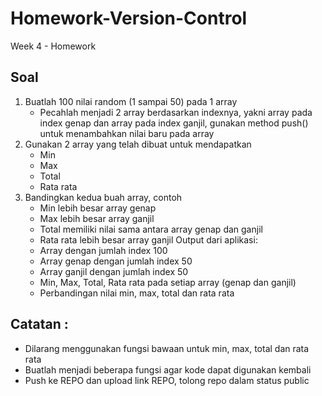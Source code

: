# Homework-Version-Control
Week 4 - Homework 
## Soal
1. Buatlah 100 nilai random (1 sampai 50) pada 1 array
    - Pecahlah menjadi 2 array berdasarkan indexnya, yakni array pada index genap dan array pada index ganjil, gunakan method push() untuk menambahkan nilai baru pada array
2. Gunakan 2 array yang telah dibuat untuk mendapatkan
    - Min
    - Max
    - Total
    - Rata rata
3. Bandingkan kedua buah array, contoh
    - Min lebih besar array genap
    - Max lebih besar array ganjil
    - Total memiliki nilai sama antara array genap dan ganjil
    - Rata rata lebih besar array ganjil
Output dari aplikasi:
    - Array dengan jumlah index 100
    - Array genap dengan jumlah index 50
    - Array ganjil dengan jumlah index 50
    - Min, Max, Total, Rata rata pada setiap array (genap dan ganjil)
    - Perbandingan nilai min, max, total dan rata rata
## Catatan :
- Dilarang menggunakan fungsi bawaan untuk min, max, total dan rata rata
- Buatlah menjadi beberapa fungsi agar kode dapat digunakan kembali
- Push ke REPO dan upload link REPO, tolong repo dalam status public

